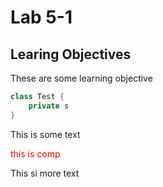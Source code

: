 # Lab 5-1 

## Learing Objectives

These are some learning objective
<style>
    copy {font-size:4
     pt ; color: red}
</style>

```java 
class Test {
    private s
}
```

This is some text

<copy>this is comp</copy>

This si more text
